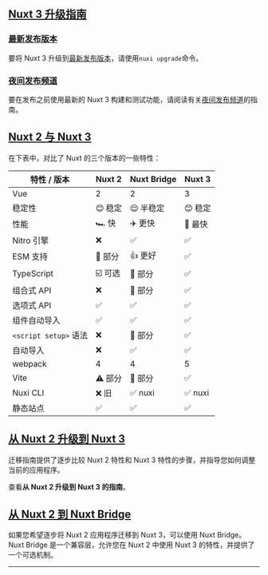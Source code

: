 [](https://tehub.com/course/bIpRGyDdBh)

## [Nuxt 3 升级指南](#nuxt-3-升级指南)

### [最新发布版本](#最新发布版本)

要将 Nuxt 3 升级到[最新发布版本](https://github.com/nuxt/nuxt/releases)，请使用`nuxi upgrade`命令。

### [夜间发布频道](#夜间发布频道)

要在发布之前使用最新的 Nuxt 3 构建和测试功能，请阅读有关[夜间发布频道](https://nuxt.com.cn/docs/guide/going-further/nightly-release-channel)的指南。

## [Nuxt 2 与 Nuxt 3](#nuxt-2-与-nuxt-3)

在下表中，对比了 Nuxt 的三个版本的一些特性：

| 特性 / 版本           | Nuxt 2 | Nuxt Bridge | Nuxt 3 |
| --------------------- | ------ | ----------- | ------ |
| Vue                   | 2      | 2           | 3      |
| 稳定性                | 😊 稳定 | 😌 半稳定    | 😊 稳定 |
| 性能                  | 🏎 快   | ✈️ 更快      | 🚀 最快 |
| Nitro 引擎            | ❌      | ✅           | ✅      |
| ESM 支持              | 🌙 部分 | 👍 更好      | ✅      |
| TypeScript            | ☑️ 可选 | 🚧 部分      | ✅      |
| 组合式 API            | ❌      | 🚧 部分      | ✅      |
| 选项式 API            | ✅      | ✅           | ✅      |
| 组件自动导入          | ✅      | ✅           | ✅      |
| `<script setup>` 语法 | ❌      | 🚧 部分      | ✅      |
| 自动导入              | ❌      | ✅           | ✅      |
| webpack               | 4      | 4           | 5      |
| Vite                  | ⚠️ 部分 | 🚧 部分      | ✅      |
| Nuxi CLI              | ❌ 旧   | ✅ nuxi      | ✅ nuxi |
| 静态站点              | ✅      | ✅           | ✅      |

## [从 Nuxt 2 升级到 Nuxt 3](#从-nuxt-2-升级到-nuxt-3)

迁移指南提供了逐步比较 Nuxt 2 特性和 Nuxt 3 特性的步骤，并指导您如何调整当前的应用程序。

查看**从 Nuxt 2 升级到 Nuxt 3 的指南**。

## [从 Nuxt 2 到 Nuxt Bridge](#从-nuxt-2-到-nuxt-bridge)

如果您希望逐步将 Nuxt 2 应用程序迁移到 Nuxt 3，可以使用 Nuxt Bridge。Nuxt Bridge 是一个兼容层，允许您在 Nuxt 2 中使用 Nuxt 3 的特性，并提供了一个可选机制。

* * *